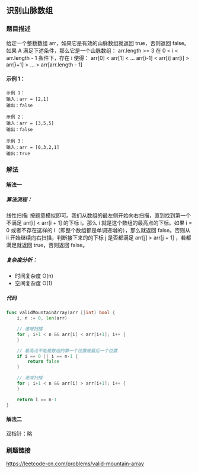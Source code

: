 ## 识别山脉数组

### 题目描述

给定一个整数数组 arr，如果它是有效的山脉数组就返回 true，否则返回 false。
如果 A 满足下述条件，那么它是一个山脉数组：
arr.length >= 3
在 0 < i < arr.length - 1 条件下，存在 i 使得：
arr[0] < arr[1] < ... arr[i-1] < arr[i]
arr[i] > arr[i+1] > ... > arr[arr.length - 1]

#### 示例 1：

```
示例 1：
输入：arr = [2,1]
输出：false

示例 2：
输入：arr = [3,5,5]
输出：false

示例 3：
输入：arr = [0,3,2,1]
输出：true

```

### 解法

#### 解法一

##### 算法流程：

线性扫描: 按题意模拟即可。我们从数组的最左侧开始向右扫描，直到找到第一个不满足
arr[i] < arr[i + 1] 的下标 i，那么 i 就是这个数组的最高点的下标。如果 i = 0 或者不存在这样的 i（即整个数组都是单调递增的），那么就返回 false。否则从 ii 开始继续向右扫描，判断接下来的的下标 j 是否都满足 arr[j] > arr[j + 1] ，若都满足就返回 true，否则返回 false。

##### 复杂度分析：

- 时间复杂度 O(n)
- 空间复杂度 O(1)

##### 代码

```go
func validMountainArray(arr []int) bool {
	i, n := 0, len(arr)

	// 递增扫描
	for ; i+1 < n && arr[i] < arr[i+1]; i++ {
	}

	// 最高点不能是数组的第一个位置或最后一个位置
	if i == 0 || i == n-1 {
		return false
	}

	// 递减扫描
	for ; i+1 < n && arr[i] > arr[i+1]; i++ {
	}

	return i == n-1
}

```

#### 解法二

双指针：略

### 刷题链接

https://leetcode-cn.com/problems/valid-mountain-array
